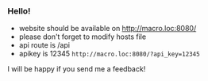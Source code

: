 ### Hello!

- website should be available on http://macro.loc:8080/
- please don't forget to modify hosts file
- api route is /api
- apikey is 12345 ``http://macro.loc:8080/?api_key=12345``

I will be happy if you send me a feedback!
